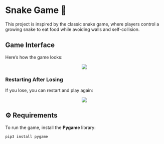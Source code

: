 # Snake Game 🐍

This project is inspired by the classic snake game, where players control a growing snake to eat food while avoiding walls and self-collision.

##  Game Interface

Here’s how the game looks:

<p align="center">
  <img src="https://github.com/user-attachments/assets/d4fe40d9-d753-442a-9da4-5016fafafbf5">
</p>

### Restarting After Losing  
If you lose, you can restart and play again:

<p align="center">
  <img src="https://github.com/user-attachments/assets/d3bae3f6-1860-4b94-9eb4-1c53293d1bfd">
</p>

## ⚙️ Requirements  
To run the game, install the **Pygame** library:  
```bash
pip3 install pygame

